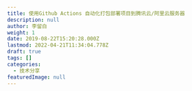 ```yaml
---
title: 使用Github Actions 自动化打包部署项目到腾讯云/阿里云服务器
description: null
author: 李留白
weight: 1
date: 2019-08-22T15:20:28.000Z
lastmod: 2022-04-21T11:34:04.778Z
draft: true
tags: []
categories:
  - 技术分享
featuredImage: null
---
```

